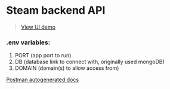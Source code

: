 # Steam backend API
> [View UI demo](https://ic3top.github.io/Steam-app/games)  

### .env variables:
1. PORT (app port to run)
2. DB (database link to connect with, originally used mongoDB)
3. DOMAIN (domain(s) to allow access from)  

[Postman autogenerated docs](https://documenter.getpostman.com/view/15807135/Tzz5vexc)  